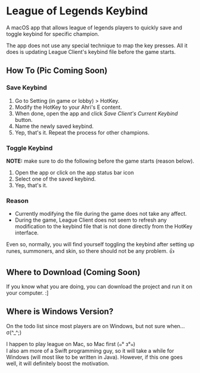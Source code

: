 # League of Legends Keybind

A macOS app that allows league of legends players to quickly save and toggle keybind for specific champion.

The app does not use any special technique to map the key presses. All it does is updating League Client's keybind file before the game starts.

## How To (Pic Coming Soon)

### Save Keybind

1. Go to Setting (in game or lobby) > HotKey.
2. Modify the HotKey to your Ahri's E content.
3. When done, open the app and click *Save Client's Current Keybind* button.
4. Name the newly saved keybind.
5. Yep, that's it. Repeat the process for other champions.

### Toggle Keybind

**NOTE:** make sure to do the following before the game starts (reason below).

1. Open the app or click on the app status bar icon
2. Select one of the saved keybind.
3. Yep, that's it.

### Reason

- Currently modifying the file during the game does not take any affect.
- During the game, League Client does not seem to refresh any modification to the keybind file that is not done directly from the HotKey interface.

Even so, normally, you will find yourself toggling the keybind after setting up runes, summoners, and skin, so there should not be any problem. :thumbsup:

## Where to Download (Coming Soon)

If you know what you are doing, you can download the project and run it on your computer. :]

## Where is Windows Version?

On the todo list since most players are on Windows, but not sure when... σ(^_^;)

I happen to play league on Mac, so Mac first (๑° з°๑)\
I also am more of a Swift programming guy, so it will take a while for Windows (will most like to be written in Java). However, if this one goes well, it will definitely boost the motivation.
